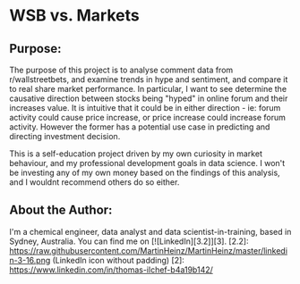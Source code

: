 # WSB vs. Markets

## Purpose:
The purpose of this project is to analyse comment data from r/wallstreetbets, and examine trends in hype and sentiment, and compare it to real share market performance.
In particular, I want to see determine the causative direction between stocks being "hyped" in online forum and their increases value.
It is intuitive that it could be in either direction - ie: forum activity could cause price increase, or price increase could increase forum activity.
However the former has a potential use case in predicting and directing investment decision.

This is a self-education project driven by my own curiosity in market behaviour, and my professional development goals in data science. 
I won't be investing any of my own money based on the findings of this analysis, and I wouldnt recommend others do so either.

## About the Author:
I'm a chemical engineer, data analyst and data scientist-in-training, based in Sydney, Australia.
You can find me on [![LinkedIn][3.2]][3].
[2.2]: https://raw.githubusercontent.com/MartinHeinz/MartinHeinz/master/linkedin-3-16.png (LinkedIn icon without padding)
[2]: https://www.linkedin.com/in/thomas-ilchef-b4a19b142/
